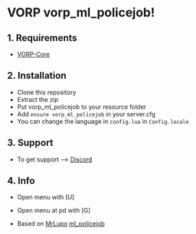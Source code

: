 # VORP vorp_ml_policejob!

## 1. Requirements

- [VORP-Core](https://github.com/VORPCORE/VORP-Core)

## 2. Installation

- Clone this repository
- Extract the zip
- Put vorp_ml_policejob to your resource folder
- Add ```ensure vorp_ml_policejob``` in your server.cfg
- You can change the language in ```config.lua``` in ```Config.locale```


## 3. Support
- To get support --> [Discord](http://discord.vorpcore.com/)

## 4. Info

- Open menu with [U]
- Open menu at pd with [G]

- Based on [MrLupo](https://github.com/mrlupo) [ml_policejob](https://github.com/mrlupo/ml_policejob)